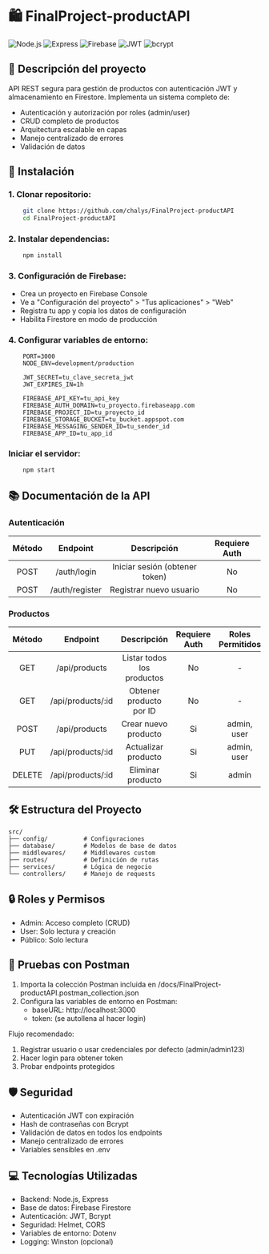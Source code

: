 # 🛍️ FinalProject-productAPI
![Node.js](https://img.shields.io/badge/Node.js-18.x-green?logo=node.js&logoColor=white) ![Express](https://img.shields.io/badge/Express-4.x-lightgrey?logo=express&logoColor=white) ![Firebase](https://img.shields.io/badge/Firestore-10.x-orange?logo=firebase&logoColor=white) ![JWT](https://img.shields.io/badge/JWT-9.x-red?logo=jsonwebtokens&logoColor=white) ![bcrypt](https://img.shields.io/badge/Bcrypt-5.x-blue?logo=bcrypt&logoColor=white)
## 📌 Descripción del proyecto

API REST segura para gestión de productos con autenticación JWT y almacenamiento en Firestore. Implementa un sistema completo de:

* Autenticación y autorización por roles (admin/user)
* CRUD completo de productos
* Arquitectura escalable en capas
* Manejo centralizado de errores
* Validación de datos

## 🚀 Instalación
### 1. Clonar repositorio:
```bash
    git clone https://github.com/chalys/FinalProject-productAPI
    cd FinalProject-productAPI
```
### 2. Instalar dependencias:
```bash
    npm install
```
### 3. Configuración de Firebase:
* Crea un proyecto en Firebase Console
* Ve a "Configuración del proyecto" > "Tus aplicaciones" > "Web"
* Registra tu app y copia los datos de configuración
* Habilita Firestore en modo de producción
### 4. Configurar variables de entorno:
```text
    PORT=3000
    NODE_ENV=development/production

    JWT_SECRET=tu_clave_secreta_jwt
    JWT_EXPIRES_IN=1h

    FIREBASE_API_KEY=tu_api_key
    FIREBASE_AUTH_DOMAIN=tu_proyecto.firebaseapp.com
    FIREBASE_PROJECT_ID=tu_proyecto_id
    FIREBASE_STORAGE_BUCKET=tu_bucket.appspot.com
    FIREBASE_MESSAGING_SENDER_ID=tu_sender_id
    FIREBASE_APP_ID=tu_app_id
```
### Iniciar el servidor:
```
    npm start
```
## 📚 Documentación de la API
### Autenticación
| Método        | Endpoint      | Descripción                    |Requiere Auth  |
|:-------------:|:-------------:|:------------------------------:|:-------------:|
| POST          | /auth/login   | Iniciar sesión (obtener token) | No            |
| POST          | /auth/register| Registrar nuevo usuario        | No            |
### Productos
| Método        | Endpoint            | Descripción                    |Requiere Auth  |Roles Permitidos  |
|:-------------:|:-------------------:|:------------------------------:|:-------------:|:----------------:|
| GET           | /api/products       | Listar todos los productos     | No            | -                |
| GET           | /api/products/:id   | Obtener producto por ID        | No            | -                |
| POST          | /api/products       | Crear nuevo producto           | Si            | admin, user      |
| PUT           | /api/products/:id   | Actualizar producto            | Si            | admin, user      |
| DELETE        | /api/products/:id   | Eliminar producto              | Si            | admin            |
## 🛠️ Estructura del Proyecto
```text
src/
├── config/          # Configuraciones
├── database/        # Modelos de base de datos
├── middlewares/     # Middlewares custom
├── routes/          # Definición de rutas
├── services/        # Lógica de negocio
└── controllers/     # Manejo de requests
```
## 🔒 Roles y Permisos
* Admin: Acceso completo (CRUD)
* User: Solo lectura y creación
* Público: Solo lectura
## 🧪 Pruebas con Postman
1. Importa la colección Postman incluida en /docs/FinalProject-productAPI.postman_collection.json
2. Configura las variables de entorno en Postman:
    * baseURL: http://localhost:3000
    * token: (se autollena al hacer login)

Flujo recomendado:

1. Registrar usuario o usar credenciales por defecto (admin/admin123)
2. Hacer login para obtener token
3. Probar endpoints protegidos
## 🛡️ Seguridad
* Autenticación JWT con expiración
* Hash de contraseñas con Bcrypt
* Validación de datos en todos los endpoints
* Manejo centralizado de errores
* Variables sensibles en .env
## 💻 Tecnologías Utilizadas
* Backend: Node.js, Express
* Base de datos: Firebase Firestore
* Autenticación: JWT, Bcrypt
* Seguridad: Helmet, CORS
* Variables de entorno: Dotenv
* Logging: Winston (opcional)
